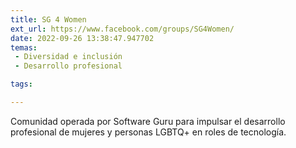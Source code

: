 ```yaml
---
title: SG 4 Women
ext_url: https://www.facebook.com/groups/SG4Women/
date: 2022-09-26 13:38:47.947702
temas:
 - Diversidad e inclusión
 - Desarrollo profesional

tags:

---
```


Comunidad operada por Software Guru para impulsar el desarrollo profesional de mujeres y personas LGBTQ+ en roles de tecnología.

    